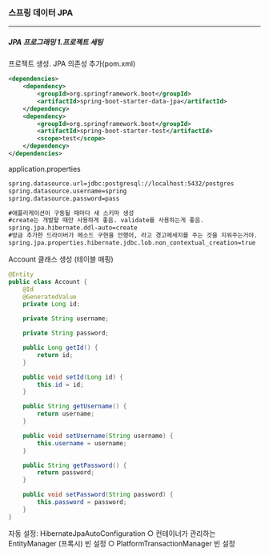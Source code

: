 <h3>스프링 데이터 JPA</h3>
<hr/>
<h5>JPA 프로그래밍 1.프로젝트 세팅</h5>

프로젝트 생성. JPA 의존성 추가(pom.xml)

```xml
<dependencies>
    <dependency>
    	<groupId>org.springframework.boot</groupId>
        <artifactId>spring-boot-starter-data-jpa</artifactId>
    </dependency>
	<dependency>
    	<groupId>org.springframework.boot</groupId>
        <artifactId>spring-boot-starter-test</artifactId>
        <scope>test</scope>
   	</dependency>
</dependencies>
```

application.properties

```xml
spring.datasource.url=jdbc:postgresql://localhost:5432/postgres
spring.datasource.username=spring
spring.datasource.password=pass

#애플리케이션이 구동될 때마다 새 스키마 생성
#create는 개발할 때만 사용하게 좋음. validate를 사용하는게 좋음.
spring.jpa.hibernate.ddl-auto=create
#방금 추가한 드라이버가 메소드 구현을 안했어, 라고 경고메세지를 주는 것을 지워주는거야.
spring.jpa.properties.hibernate.jdbc.lob.non_contextual_creation=true
```

Account 클래스 생성 (테이블 매핑)

```java
@Entity
public class Account {
    @Id
    @GeneratedValue
    private Long id;

    private String username;

    private String password;

    public Long getId() {
        return id;
    }

    public void setId(Long id) {
        this.id = id;
    }

    public String getUsername() {
        return username;
    }

    public void setUsername(String username) {
        this.username = username;
    }

    public String getPassword() {
        return password;
    }

    public void setPassword(String password) {
        this.password = password;
    }
}
```

자동 설정: HibernateJpaAutoConfiguration
○ 컨테이너가 관리하는 EntityManager (프록시) 빈 설정 
○ PlatformTransactionManager 빈 설정

